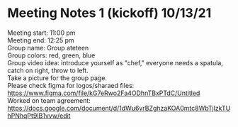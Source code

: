 # Meeting Notes 1 (kickoff) 10/13/21

Meeting start: 11:00 pm \
Meeting end: 12:25 pm \
Group name: Group ateteen \
Group colors: red, green, blue \
Group video idea: introduce yourself as "chef," everyone needs a spatula, catch on right, throw to left. \
Take a picture for the group page. \
Please check figma for logos/sharaed files: https://www.figma.com/file/kG7eRwo2Fa4ODhnTBxPTdC/Untitled \
Worked on team agreement: https://docs.google.com/document/d/1dWu6vrBZghzaKOA0mtc8WbTjlzkTUhPNhqPt9IB1vvw/edit
